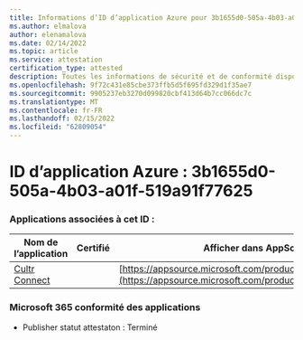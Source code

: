 ```yaml
---
title: Informations d’ID d’application Azure pour 3b1655d0-505a-4b03-a01f-519a91f77625
ms.author: elmalova
author: elenamalova
ms.date: 02/14/2022
ms.topic: article
ms.service: attestation
certification_type: attested
description: Toutes les informations de sécurité et de conformité disponibles pour 3b1655d0-505a-4b03-a01f-519a91f77625.
ms.openlocfilehash: 9f72c431e85cbe373ffb5d5f695fd329d1f35ae7
ms.sourcegitcommit: 9905237eb3270d099820cbf413d64b7cc066dc7c
ms.translationtype: MT
ms.contentlocale: fr-FR
ms.lasthandoff: 02/15/2022
ms.locfileid: "62809054"
---
```

# <a name="azure-app-id-3b1655d0-505a-4b03-a01f-519a91f77625"></a>ID d’application Azure : 3b1655d0-505a-4b03-a01f-519a91f77625


### <a name="apps-associated-with-this-id"></a>Applications associées à cet ID :
| **Nom de l’application** | **Certifié** | **Afficher dans AppSource** |
|--------------|---------------|-----------------------|
| [Cultr Connect](https://docs.microsoft.com/microsoft-365-app-certification/forward/WA200003008) |  | [https://appsource.microsoft.com/product/office/WA200003008](https://appsource.microsoft.com/product/office/WA200003008) |

### <a name="microsoft-365-app-compliance-status"></a>Microsoft 365 conformité des applications
- Publisher statut attestaton : Terminé
